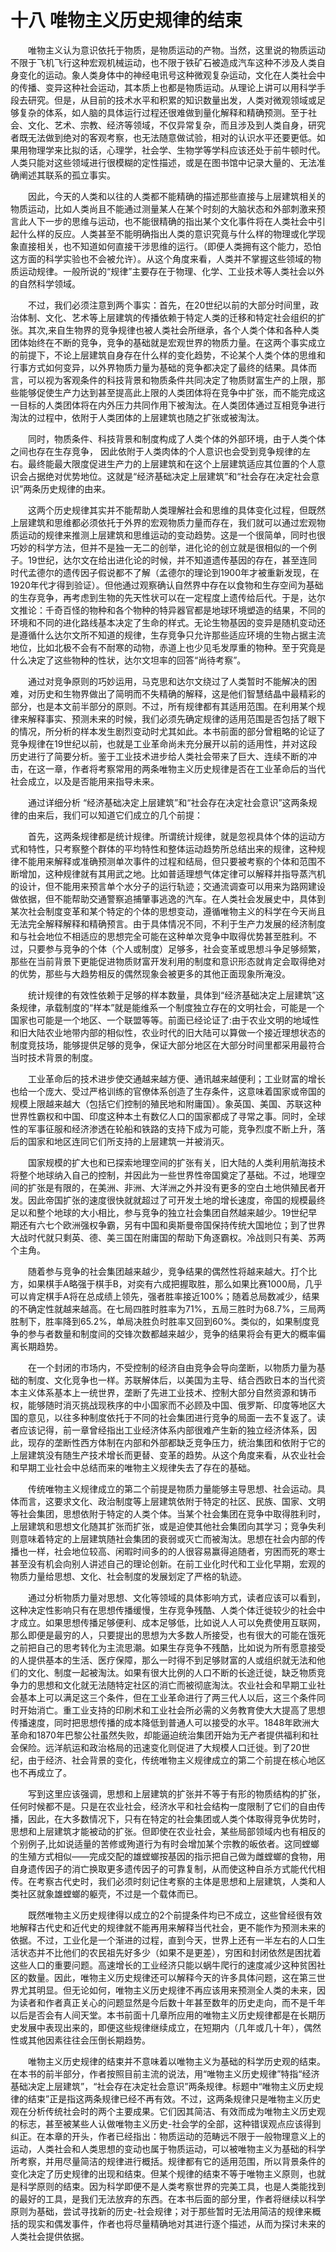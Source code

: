 # 十八 唯物主义历史规律的结束

　　唯物主义认为意识依托于物质，是物质运动的产物。当然，这里说的物质运动不限于飞机飞行这种宏观机械运动，也不限于铁矿石被造成汽车这种不涉及人类自身变化的运动。象人类身体中的神经电讯号这种微观复杂运动，文化在人类社会中的传播、变异这种社会运动，其本质上也都是物质运动。从理论上讲可以用科学手段去研究。但是，从目前的技术水平和积累的知识数量出发，人类对微观领域或足够复杂的体系，如人脑的具体运行过程还很难做到量化解释和精确预测。至于社会、文化、艺术、宗教、经济等领域，不仅异常复杂，而且涉及到人类自身，研究者既无法做到绝对的客观考察，也无法随意做试验，相对的认识水平还要更低。如果用物理学来比拟的话，心理学，社会学、生物学等学科应该还处于前牛顿时代。人类只能对这些领域进行很模糊的定性描述，或是在图书馆中记录大量的、无法准确阐述其联系的孤立事实。

　　因此，今天的人类和以往的人类都不能精确的描述那些直接与上层建筑相关的物质运动，比如人类尚且不能通过测量某人在某个时刻的大脑状态和外部刺激来预言此人下一步的思维与运动，也不能很精确的指出某个文化事件将在人类社会中引起什么样的反应。人类甚至不能明确指出人类的意识究竟与什么样的物理或化学现象直接相关，也不知道如何直接干涉思维的运行。（即便人类拥有这个能力，恐怕这方面的科学实验也不会被允许）。从这个角度来看，人类并不掌握这些领域的物质运动规律。一般所说的“规律”主要存在于物理、化学、工业技术等人类社会以外的自然科学领域。

　　不过，我们必须注意到两个事实：首先，在20世纪以前的大部分时间里，政治体制、文化、艺术等上层建筑的传播依赖于特定人类的迁移和特定社会组织的扩张。其次,来自生物界的竞争规律也被人类社会所继承，各个人类个体和各种人类团体始终在不断的竞争，竞争的基础就是宏观世界的物质力量。在这两个事实成立的前提下，不论上层建筑自身存在什么样的变化趋势，不论某个人类个体的思维和行事方式如何变异，以外界物质力量为基础的竞争都决定了最终的结果。具体而言，可以视为客观条件的科技背景和物质条件共同决定了物质财富生产的上限，那些能够促使生产力达到甚至提高此上限的人类团体将在竞争中扩张，而不能完成这一目标的人类团体将在内外压力共同作用下被淘汰。在人类团体通过互相竞争进行淘汰的过程中，依附于人类团体的上层建筑也随之扩张或被淘汰。

　　同时，物质条件、科技背景和制度构成了人类个体的外部环境，由于人类个体之间也存在生存竞争， 因此依附于人类肉体的个人意识也会受到竞争规律的左右。最终能最大限度促进生产力的上层建筑和在这个上层建筑适应其位置的个人意识会占据绝对优势地位。这就是“经济基础决定上层建筑”和“社会存在决定社会意识”两条历史规律的由来。

　　这两个历史规律其实并不能帮助人类理解社会和思维的具体变化过程，但既然上层建筑和思维都必须依托于外界的宏观物质力量而存在，我们就可以通过宏观物质运动的规律来推测上层建筑和思维运动的变动趋势。这是一个很简单，同时也很巧妙的科学方法，但并不是独一无二的创举，进化论的创立就是很相似的一个例子。19世纪，达尔文在给出进化论的时候，并不知道遗传基因的存在，甚至连同时代孟德尔的遗传因子假说都不了解（孟德尔的理论到1900年才被重新发现，在1920年代才得到验证）。但他通过观察确认自然界中存在以食物和生存空间为基础的生存竞争，再考虑到生物的先天性状可以在一定程度上遗传给后代。于是，达尔文推论：千奇百怪的物种和各个物种的特异器官都是地球环境塑造的结果，不同的环境和不同的进化路线基本决定了生命的样式。无论生物基因的变异是随机变动还是遵循什么达尔文所不知道的规律，生存竞争只允许那些适应环境的生物占据主流地位，比如北极不会有不耐寒的动物，赤道上也少见毛发厚重的物种。至于究竟是什么决定了这些物种的性状，达尔文坦率的回答“尚待考察”。

　　通过对竞争原则的巧妙运用，马克思和达尔文绕过了人类暂时不能解决的困难，对历史和生物界做出了简明而不失精确的解释，这是他们智慧结晶中最精彩的部分，也是本文前半部分的原则。不过，所有规律都有其适用范围。在利用某个规律来解释事实、预测未来的时候，我们必须先确定规律的适用范围是否包括了眼下的情况，所分析的样本发生剧烈变动时尤其如此。本书前面的部分曾粗略的论证了竞争规律在19世纪以前，也就是工业革命尚未充分展开以前的适用性，并对这段历史进行了简要分析。鉴于工业技术进步给人类社会带来了巨大、连续不断的冲击，在这一章，作者将考察常用的两条唯物主义历史规律是否在工业革命后的当代社会成立，以及是否能用来指导未来。

　　通过详细分析 “经济基础决定上层建筑”和“社会存在决定社会意识”这两条规律的由来后，我们可以知道它们成立的几个前提：

　　首先，这两条规律都是统计规律。所谓统计规律，就是忽视具体个体的运动方式和特性，只考察整个群体的平均特性和整体运动趋势所总结出来的规律，这种规律不能用来解释或准确预测单次事件的过程和结局，但只要被考察的个体和范围不断增加，这种规律就有其用武之地。比如普适理想气体定律可以解释并指导蒸汽机的设计，但不能用来预言单个水分子的运行轨迹；交通流调查可以用来为路网建设做依据，但不能帮助交通警察追捕肇事逃逸的汽车。在人类社会发展史中，具体到某次社会制度变革和某个特定的个体的思想变动，遵循唯物主义的科学在今天尚且无法完全解释解释和精确预言。由于具体情况不同，不利于生产力发展的经济制度和与社会地位不相适应的思想完全可能在这种单次竞争中取得优势甚至胜利。不过，只要参与竞争的个体（个人或制度）足够多，社会变革或思想斗争足够频繁，那些在当前背景下更能促进物质财富开发利用的制度和意识形态就肯定会取得绝对的优势，那些与大趋势相反的偶然现象会被更多的其他正面现象所淹没。

　　统计规律的有效性依赖于足够的样本数量，具体到“经济基础决定上层建筑”这条规律，承载制度的“样本”就是能维系一个制度独立存在的文明社会，可能是一个国家也可能是一个地区、一个联盟等等。前面已经论证了:由于农业文明的地域性和旧大陆农业地带内部的相似性，农业时代的旧大陆可以算做一个接近理想状态的制度竞技场，能够提供足够的竞争，保证大部分地区在大部分时间里都采用最符合当时技术背景的制度。

　　工业革命后的技术进步使交通越来越方便、通讯越来越便利；工业财富的增长也给一个庞大、受过严格训练的官僚体系创造了生存条件，这意味着国家或帝国的规模上限越来越大（包括它们控制的殖民地和附庸国）。象英国、美国、苏联这种世界性霸权和中国、印度这种本土有数亿人口的国家都成了寻常之事。同时，全球性的军事征服和经济渗透在轮船和铁路的支持下成为可能，竞争烈度不断上升，落后的国家和地区连同它们所支持的上层建筑一并被消灭。

　　国家规模的扩大也和已探索地理空间的扩张有关，旧大陆的人类利用航海技术将整个地球纳入自己的控制，并因此为一些世界性帝国奠定了基础。不过，地理空间的扩张是有限的，在美洲、非洲、大洋洲之外并没有更多的空白土地供殖民者开发。因此帝国扩张的速度很快就就超过了可开发土地的增长速度，帝国的规模最终足以和整个地球的大小相比，参与竞争的独立社会集团自然越来越少。19世纪早期还有六七个欧洲强权争霸，另有中国和奥斯曼帝国保持传统大国地位；到了世界大战时代就只剩英、德、美三国在附庸国的帮助下角逐霸权。冷战则只有美、苏两个主角。

　　随着参与竞争的社会集团越来越少，竞争结果的偶然性将越来越大。打个比方，如果棋手A略强于棋手B，对奕有六成把握取胜，那么如果比赛1000局，几乎可以肯定棋手A将在总成绩上领先，强者胜率接近100%；随着总局数减少，结果的不确定性就越来越高。在七局四胜时胜率为71%，五局三胜时为68.7%，三局两胜制下，胜率降到65.2%，单局决胜负时胜率又回到60%。类似的，如果制度竞争的参与者数量和制度间的交锋次数都越来越少，竞争的结果将会有更大的概率偏离长期趋势。

　　在一个封闭的市场内，不受控制的经济自由竞争会导向垄断，以物质力量为基础的制度、文化竞争也一样。苏联解体后，以美国为主导、结合西欧日本的当代资本主义体系基本上一统世界，垄断了先进工业技术、控制大部分自然资源和铸币权，能够随时消灭挑战现秩序的中小国家而不必顾及中国、俄罗斯、印度等地区大国的意见，以往多种制度依托于不同的社会集团进行竞争的局面一去不复返了。读者应该记得，前一章曾经指出工业经济体系内部很难产生新的独立经济体系，因此，现存的垄断性西方体制在内部和外部都缺乏竞争压力，统治集团和依附于它的上层建筑没有随生产技术增长而更替、变革的趋势。从这个角度来看，从农业社会和早期工业社会中总结而来的唯物主义规律失去了存在的基础。

　　传统唯物主义规律成立的第二个前提是物质力量能够主导思想、社会运动。具体而言，这要求文化、政治制度等上层建筑依附于特定的社区、民族、国家、文明等社会集团，思想依附于特定的人类个体。当某个社会集团在竞争中取得胜利时，上层建筑和思想文化随其扩张而扩张，或是迫使其他社会集团向其学习；竞争失利则意味着特定的上层建筑随社会集团的衰弱或灭亡而被淘汰。思想在社会内部的传播也一样，社会地位较高、闲暇时间多的的人很容易赢得追随者，穷困而死的寒士甚至没有机会向别人讲述自己的理论创新。在前工业化时代和工业化早期，宏观的物质力量给思想、文化、社会制度的发展划定了严格的轨迹。

　　通过分析物质力量对思想、文化等领域的具体影响方式，读者应该可以看到，这种决定性影响只有在思想传播缓慢，生存竞争残酷、人类个体迁徙较少的社会中才成立。如果思想传播足够便利、成本足够低，比如说人人可以免费使用互联网，那么即便是最穷的人，只要提出的思想为大多数人所接受，也有很大的可能在饿死之前把自己的思考转化为主流思潮。如果生存竞争不残酷，比如说为所有愿意接受的人提供基本的生活、医疗保障，那么一时得不到足够财富的人或组织就无法和他们的文化、制度一起被淘汰。如果有很大比例的人口不断的长途迁徙，缺乏物质竞争力的思想和文化就无法随特定社区的消亡而被彻底淘汰。农业社会和早期工业社会基本上可以满足这三个条件，但在工业革命进行了两三代人以后，这三个条件同时开始消亡。重工业支持的印刷术和工业社会所必需的义务教育使大大提高了思想传播速度，同时把思想传播的成本降低到普通人可以接受的水平。1848年欧洲大革命和1870年巴黎公社虽然失败，却能逼迫统治集团开始为无产者提供福利和社会保险。远洋航运和政治格局的迅速变化则促进了大规模人口迁徙。到了20世纪，由于经济、社会背景的变化，传统唯物主义规律成立的第二个前提在核心地区也不再成立了。

　　写到这里应该强调，思想和上层建筑的扩张并不等于有形的物质结构的扩张，任何时候都不是。只是在农业社会，经济水平和社会结构一度限制了它们的自由传播，因此，在大多数情况下，只有在特定的社会集团或人类个体取得竞争优势时，思想和上层建筑才能被动的扩张。但即使在农业社会，某些局部领域内也有相反的个别例子,比如说适量的苦修或殉道行为有时会增加某个宗教的皈依者。这同螳螂的生殖方式相似——完成交配的雄螳螂按基因的指示把自己做为雌螳螂的食物，用自身遗传因子的消亡换取更多遗传因子的可靠复制，从而使这种自杀方式能代代相传。在考察古代史时，我们必须时刻记住考察的主体是思想和上层建筑，人类和人类社区就象雄螳螂的躯壳，不过是一个载体而已。

　　既然唯物主义历史规律得以成立的2个前提条件均已不成立，这些曾经很有效地解释古代史和近代史的规律就不能再用来解释当代社会，更不能作为预测未来的依据。不过，工业化是一个渐进的过程，直到今天，世界上还有一半左右的人口生活状态并不比他们的农民祖先好多少（如果不是更差），穷困和封闭依然是困扰着这些人口的重要问题。高速增长的工业经济只能以蜗牛爬行的速度减少这种贫困社区的数量。因此，唯物主义历史规律还可以解释今天的许多具体问题，这在第三世界尤其明显。但无论如何，唯物主义历史规律不再应该用来预测全人类的未来，因为读者和作者真正关心的问题显然是今后数十年甚至数年的历史走向，而不是千年以后是否会有人间天堂。本书前面十几章所应用的唯物主义历史规律都是在长期历史发展中表现出来的，即便这些规律继续成立，在短期内（几年或几十年），偶然性或其他因素往往会压倒长期趋势。

　　唯物主义历史规律的结束并不意味着以唯物主义为基础的科学历史观的结束。在本书的前半部分，作者按照目前主流的说法，用“唯物主义历史规律”特指“经济基础决定上层建筑”，“社会存在决定社会意识”两条规律。标题中“唯物主义历史规律的结束”正是指这两条规律已经不再有效。不过，这两条规律只是唯物主义历史观在分析传统社会时的两个主要成果。它们因其简洁、有效而成为唯物主义历史观的标志，甚至被某些人认做唯物主义历史-社会学的全部，这种错误观点应该得到纠正。在本章的开头，作者已经指出：物质运动的范畴远不限于一般物理意义上的运动，人类社会和人类思想的变动也属于物质运动，可以被唯物主义为基础的科学所考察，并用尽量简洁的规律进行概括。规律都有它的适用范围，所以背景条件的变化决定了历史规律的出现和结束。但某个规律的结束不等于唯物主义原则，也就是科学原则的结束。因为科学即便不是人类考察世界的完美工具，也是人类能找到的最好的工具，是我们无法放弃的东西。在本书后面的部分里，作者将继续以科学原则为基础，尝试寻找新的历史-社会规律；对于那些暂时无法用简洁的规律来概括的现实和偶发事件，作者也将尽量精确地对其进行逐个描述，从而为探讨未来的人类社会提供依据。

